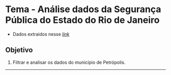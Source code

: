 # Tema - Análise dados da Segurança Pública do Estado do Rio de Janeiro

- Dados extraidos nesse *[link](https://www.ispdados.rj.gov.br/Arquivos/BaseMunicipioMensal.csv-)*

## Objetivo

1. Filtrar e analisar os dados do município de Petrópolis.

---  

